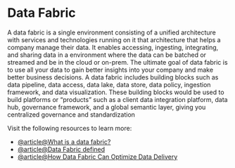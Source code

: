 # Data Fabric

A data fabric is a single environment consisting of a unified architecture with services and technologies running on it that architecture that helps a company manage their data. It enables accessing, ingesting, integrating, and sharing data in a environment where the data can be batched or streamed and be in the cloud or on-prem. The ultimate goal of data fabric is to use all your data to gain better insights into your company and make better business decisions. A data fabric includes building blocks such as data pipeline, data access, data lake, data store, data policy, ingestion framework, and data visualization. These building blocks would be used to build platforms or “products” such as a client data integration platform, data hub, governance framework, and a global semantic layer, giving you centralized governance and standardization

Visit the following resources to learn more:

- [@article@What is a data fabric?](http://ibm.com/think/topics/data-fabric)
- [@article@Data Fabric defined](https://www.jamesserra.com/archive/2021/06/data-fabric-defined/)
- [@article@How Data Fabric Can Optimize Data Delivery](https://www.gartner.com/en/data-analytics/topics/data-fabric)